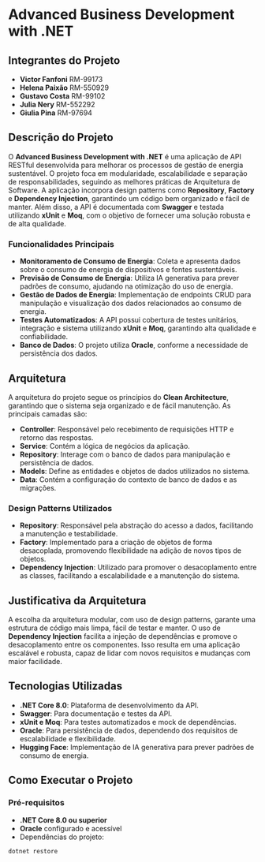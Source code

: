 # Advanced Business Development with .NET

## Integrantes do Projeto

- **Victor Fanfoni** RM-99173
- **Helena Paixão** RM-550929
- **Gustavo Costa** RM-99102
- **Julia Nery** RM-552292
- **Giulia Pina** RM-97694

## Descrição do Projeto

O **Advanced Business Development with .NET** é uma aplicação de API RESTful desenvolvida para melhorar os processos de gestão de energia sustentável. O projeto foca em modularidade, escalabilidade e separação de responsabilidades, seguindo as melhores práticas de Arquitetura de Software. A aplicação incorpora design patterns como **Repository**, **Factory** e **Dependency Injection**, garantindo um código bem organizado e fácil de manter. Além disso, a API é documentada com **Swagger** e testada utilizando **xUnit** e **Moq**, com o objetivo de fornecer uma solução robusta e de alta qualidade.

### Funcionalidades Principais

- **Monitoramento de Consumo de Energia**: Coleta e apresenta dados sobre o consumo de energia de dispositivos e fontes sustentáveis.
- **Previsão de Consumo de Energia**: Utiliza IA generativa para prever padrões de consumo, ajudando na otimização do uso de energia.
- **Gestão de Dados de Energia**: Implementação de endpoints CRUD para manipulação e visualização dos dados relacionados ao consumo de energia.
- **Testes Automatizados**: A API possui cobertura de testes unitários, integração e sistema utilizando **xUnit** e **Moq**, garantindo alta qualidade e confiabilidade.
- **Banco de Dados**: O projeto utiliza **Oracle**, conforme a necessidade de persistência dos dados.

## Arquitetura

A arquitetura do projeto segue os princípios do **Clean Architecture**, garantindo que o sistema seja organizado e de fácil manutenção. As principais camadas são:

- **Controller**: Responsável pelo recebimento de requisições HTTP e retorno das respostas.
- **Service**: Contém a lógica de negócios da aplicação.
- **Repository**: Interage com o banco de dados para manipulação e persistência de dados.
- **Models**: Define as entidades e objetos de dados utilizados no sistema.
- **Data**: Contém a configuração do contexto de banco de dados e as migrações.

### Design Patterns Utilizados

- **Repository**: Responsável pela abstração do acesso a dados, facilitando a manutenção e testabilidade.
- **Factory**: Implementado para a criação de objetos de forma desacoplada, promovendo flexibilidade na adição de novos tipos de objetos.
- **Dependency Injection**: Utilizado para promover o desacoplamento entre as classes, facilitando a escalabilidade e a manutenção do sistema.

## Justificativa da Arquitetura

A escolha da arquitetura modular, com uso de design patterns, garante uma estrutura de código mais limpa, fácil de testar e manter. O uso de **Dependency Injection** facilita a injeção de dependências e promove o desacoplamento entre os componentes. Isso resulta em uma aplicação escalável e robusta, capaz de lidar com novos requisitos e mudanças com maior facilidade.

## Tecnologias Utilizadas

- **.NET Core 8.0**: Plataforma de desenvolvimento da API.
- **Swagger**: Para documentação e testes da API.
- **xUnit e Moq**: Para testes automatizados e mock de dependências.
- **Oracle**: Para persistência de dados, dependendo dos requisitos de escalabilidade e flexibilidade.
- **Hugging Face**: Implementação de IA generativa para prever padrões de consumo de energia.

## Como Executar o Projeto

### Pré-requisitos

- **.NET Core 8.0 ou superior**
- **Oracle** configurado e acessível
- Dependências do projeto:

```bash
dotnet restore
